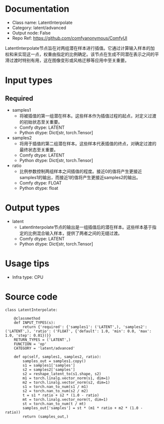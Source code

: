 # Documentation
- Class name: LatentInterpolate
- Category: latent/advanced
- Output node: False
- Repo Ref: https://github.com/comfyanonymous/ComfyUI

LatentInterpolate节点旨在对两组潜在样本进行插值。它通过计算输入样本的加权和来实现这一点，权重由指定的比例确定。该节点在生成不同潜在表示之间的平滑过渡时特别有用，这在图像变形或风格迁移等应用中至关重要。

# Input types
## Required
- samples1
    - 将被插值的第一组潜在样本。这些样本作为插值过程的起点，对定义过渡的初始状态至关重要。
    - Comfy dtype: LATENT
    - Python dtype: Dict[str, torch.Tensor]
- samples2
    - 将用于插值的第二组潜在样本。这些样本代表插值的终点，对确定过渡的最终状态至关重要。
    - Comfy dtype: LATENT
    - Python dtype: Dict[str, torch.Tensor]
- ratio
    - 比例参数控制两组样本之间插值的程度。接近0的值将产生更接近samples1的输出，而接近1的值将产生更接近samples2的输出。
    - Comfy dtype: FLOAT
    - Python dtype: float

# Output types
- latent
    - LatentInterpolate节点的输出是一组插值后的潜在样本。这些样本基于指定的比例混合输入样本，提供了两者之间的无缝过渡。
    - Comfy dtype: LATENT
    - Python dtype: Dict[str, torch.Tensor]

# Usage tips
- Infra type: CPU

# Source code
```
class LatentInterpolate:

    @classmethod
    def INPUT_TYPES(s):
        return {'required': {'samples1': ('LATENT',), 'samples2': ('LATENT',), 'ratio': ('FLOAT', {'default': 1.0, 'min': 0.0, 'max': 1.0, 'step': 0.01})}}
    RETURN_TYPES = ('LATENT',)
    FUNCTION = 'op'
    CATEGORY = 'latent/advanced'

    def op(self, samples1, samples2, ratio):
        samples_out = samples1.copy()
        s1 = samples1['samples']
        s2 = samples2['samples']
        s2 = reshape_latent_to(s1.shape, s2)
        m1 = torch.linalg.vector_norm(s1, dim=1)
        m2 = torch.linalg.vector_norm(s2, dim=1)
        s1 = torch.nan_to_num(s1 / m1)
        s2 = torch.nan_to_num(s2 / m2)
        t = s1 * ratio + s2 * (1.0 - ratio)
        mt = torch.linalg.vector_norm(t, dim=1)
        st = torch.nan_to_num(t / mt)
        samples_out['samples'] = st * (m1 * ratio + m2 * (1.0 - ratio))
        return (samples_out,)
```